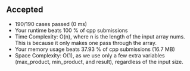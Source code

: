 Accepted
--------

-   190/190 cases passed (0 ms)
-   Your runtime beats 100 % of cpp submissions
-   Time Complexity: O(n), where n is the length of the input array nums. This is because it only makes one pass through the array.
-   Your memory usage beats 37.93 % of cpp submissions (16.7 MB)
-   Space Complexity: O(1), as we use only a few extra variables (max_product, min_product, and result), regardless of the input size.